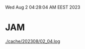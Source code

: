 Wed Aug  2 04:28:04 AM EEST 2023
# JAM
<a href='./cache/202308/02_04.log'>./cache/202308/02_04.log</a>
